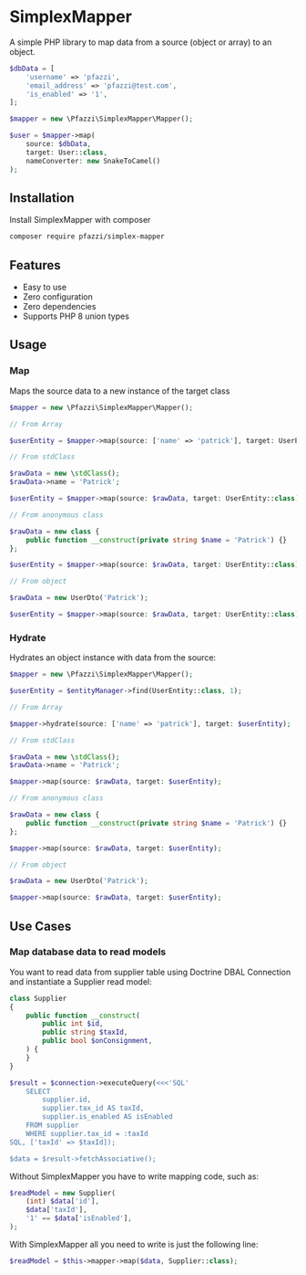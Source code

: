 # SimplexMapper

A simple PHP library to map data from a source (object or array) to an object.

```php
$dbData = [
    'username' => 'pfazzi',
    'email_address' => 'pfazzi@test.com',
    'is_enabled' => '1',
];

$mapper = new \Pfazzi\SimplexMapper\Mapper();

$user = $mapper->map(
    source: $dbData, 
    target: User::class, 
    nameConverter: new SnakeToCamel()
);
```

## Installation

Install SimplexMapper with composer

```bash
composer require pfazzi/simplex-mapper
```

## Features

- Easy to use
- Zero configuration
- Zero dependencies
- Supports PHP 8 union types

## Usage

### Map

Maps the source data to a new instance of the target class

```php
$mapper = new \Pfazzi\SimplexMapper\Mapper();

// From Array 

$userEntity = $mapper->map(source: ['name' => 'patrick'], target: UserEntity::class);

// From stdClass 

$rawData = new \stdClass();
$rawData->name = 'Patrick';

$userEntity = $mapper->map(source: $rawData, target: UserEntity::class);

// From anonymous class

$rawData = new class {
    public function __construct(private string $name = 'Patrick') {}
};

$userEntity = $mapper->map(source: $rawData, target: UserEntity::class);

// From object

$rawData = new UserDto('Patrick');

$userEntity = $mapper->map(source: $rawData, target: UserEntity::class);
```

### Hydrate

Hydrates an object instance with data from the source:

```php
$mapper = new \Pfazzi\SimplexMapper\Mapper();

$userEntity = $entityManager->find(UserEntity::class, 1);

// From Array 

$mapper->hydrate(source: ['name' => 'patrick'], target: $userEntity);

// From stdClass 

$rawData = new \stdClass();
$rawData->name = 'Patrick';

$mapper->map(source: $rawData, target: $userEntity);

// From anonymous class

$rawData = new class {
    public function __construct(private string $name = 'Patrick') {}
};

$mapper->map(source: $rawData, target: $userEntity);

// From object

$rawData = new UserDto('Patrick');

$mapper->map(source: $rawData, target: $userEntity);
```

## Use Cases

### Map database data to read models

You want to read data from supplier table using Doctrine DBAL Connection and instantiate a Supplier read model:

```php
class Supplier
{
    public function __construct(
        public int $id,
        public string $taxId,
        public bool $onConsignment,
    ) {
    }
}

$result = $connection->executeQuery(<<<'SQL'
    SELECT
        supplier.id,
        supplier.tax_id AS taxId,
        supplier.is_enabled AS isEnabled
    FROM supplier
    WHERE supplier.tax_id = :taxId
SQL, ['taxId' => $taxId]);

$data = $result->fetchAssociative();
```

Without SimplexMapper you have to write mapping code, such as:

```php
$readModel = new Supplier(
    (int) $data['id'],
    $data['taxId'],
    '1' == $data['isEnabled'],
);
```

With SimplexMapper all you need to write is just the following line:

```php
$readModel = $this->mapper->map($data, Supplier::class);
```